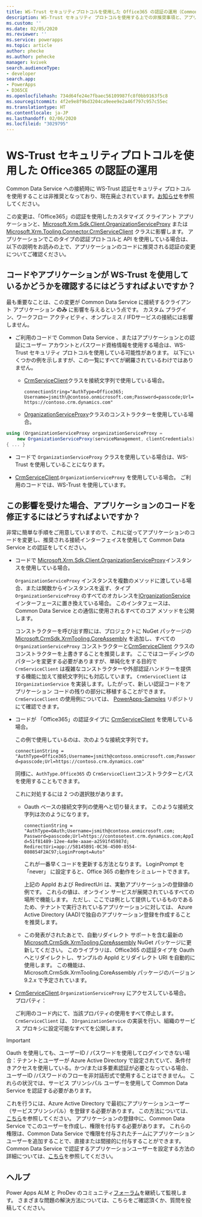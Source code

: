 ```yaml
---
title: WS-Trust セキュリティプロトコルを使用した Office365 の認証の運用（Common Data Service）| Microsoft Docs
description: WS-Trust セキュリティ プロトコルを使用する上での非推奨事項と、アプリケーションで必要となる認証コードの変更点について説明します。
ms.custom: ''
ms.date: 02/05/2020
ms.reviewer: ''
ms.service: powerapps
ms.topic: article
author: phecke
ms.author: pehecke
manager: kvivek
search.audienceType:
- developer
search.app:
- PowerApps
- D365CE
ms.openlocfilehash: 734d64fe24e7fbaec56109987fc8f0bb9163f5c8
ms.sourcegitcommit: 4f2e9e8f9bd3204ca9eee9e2a46f797c957c55ec
ms.translationtype: HT
ms.contentlocale: ja-JP
ms.lasthandoff: 02/06/2020
ms.locfileid: "3029795"
---
```

# <a name="use-of-office365-authentication-with-the-ws-trust-security-protocol"></a>WS-Trust セキュリティプロトコルを使用した Office365 の認証の運用

Common Data Service への接続時に WS-Trust 認証セキュリティ プロトコルを使用することは非推奨となっており、現在廃止されています。[お知らせ](/power-platform/important-changes-coming#deprecation-of-office365-authentication-type-and-organizationserviceproxy-class-for-connecting-to-common-data-service)を参照してください。 

この変更は、「Office365」の認証を使用したカスタマイズ クライアント アプリケーションと、[Microsoft.Xrm.Sdk.Client.OrganizationServiceProxy](/dotnet/api/microsoft.xrm.sdk.client.organizationserviceproxy) または [Microsoft.Xrm.Tooling.Connector.CrmServiceClient](/dotnet/api/microsoft.xrm.tooling.connector.crmserviceclient) クラスに影響します。 アプリケーションでこのタイプの認証プロトコルと API を使用している場合は、以下の説明をお読みの上で、アプリケーションのコードに推奨される認証の変更についてご確認ください。

## <a name="how-do-i-know-if-my-code-or-application-is-using-ws-trust"></a>コードやアプリケーションが WS-Trust を使用しているかどうかを確認するにはどうすればよいですか？

最も重要なことは、この変更が Common Data Service に接続するクライアント アプリケーション **のみ** に影響を与えるという点です。 カスタム プラグイン、ワークフロー アクティビティ、オンプレミス / IFDサービスの接続には影響しません。

- ご利用のコードで Common Data Service 、またはアプリケーションとの認証にユーザー アカウントとパスワード資格情報を使用する場合は、WS-Trust セキュリティ プロトコルを使用している可能性があります。 以下にいくつかの例を示しますが、この一覧にすべてが網羅されているわけではありません。

  - [CrmServiceClient](/dotnet/api/microsoft.xrm.tooling.connector.crmserviceclient)クラスを接続文字列で使用している場合。

    `connectionString="AuthType=Office365; Username=jsmith\@contoso.onmicrosoft.com;Password=passcode;Url=https://contoso.crm.dynamics.com"`

  - [OrganizationServiceProxy](/dotnet/api/microsoft.xrm.sdk.client.organizationserviceproxy)クラスのコンストラクターを使用している場合。


```csharp
using (OrganizationServiceProxy organizationServiceProxy =
    new OrganizationServiceProxy(serviceManagement, clientCredentials)
{ ... }
```

- コードで `OrganizationServiceProxy` クラスを使用している場合は、WS-Trust を使用していることになります。

- [CrmServiceClient](/dotnet/api/microsoft.xrm.tooling.connector.crmserviceclient).`OrganizationServiceProxy` を使用している場合。 ご利用のコードでは、WS-Trust を使用しています。

## <a name="what-should-i-do-to-fix-my-application-code-if-affected"></a>この影響を受けた場合、アプリケーションのコードを修正するにはどうすればよいですか？

非常に簡単な手順をご用意していますので、これに従ってアプリケーションのコードを変更し、推奨される接続インターフェイスを使用して Common Data Service との認証をしてください。

- コードで [Microsoft.Xrm.Sdk.Client.OrganizationServiceProxy](/dotnet/api/microsoft.xrm.sdk.client.organizationserviceproxy)インスタンスを使用している場合。

  `OrganizationServiceProxy` インスタンスを複数のメソッドに渡している場合、または関数からインスタンスを返す、タイプ `OrganizationServiceProxy` のすべてのオカレンスを[IOrganizationService](/dotnet/api/microsoft.xrm.sdk.iorganizationservice?view=dynamics-general-ce-9) インターフェースに置き換えている場合。 このインタフェースは、Common Data Service との通信に使用されるすべてのコア メソッドを公開します。

  コンストラクターを呼び出す際には、プロジェクトに NuGet パッケージの [Microsoft.CrmSdk.XrmTooling.CoreAssembly](https://www.nuget.org/packages/Microsoft.CrmSdk.XrmTooling.CoreAssembly/) を追加し、すべての `OrganizationServiceProxy` コンストラクターと[CrmServiceClient](/dotnet/api/microsoft.xrm.tooling.connector.crmserviceclient) クラスのコンストラクターを上書きすることを推奨します。 ここではコーディングのパターンを変更する必要がありますが、単純化をする目的で `CrmServiceClient` は複雑なコンストラクターや外部認証ハンドラーを提供する機能に加えて接続文字列にも対応しています。 `CrmServiceClient` は `IOrganizationService` を実装します。したがって、新しい認証コードをアプリケーション コードの残りの部分に移植することができます。 `CrmServiceClient` の使用例については、 [PowerApps-Samples](https://github.com/microsoft/PowerApps-Samples/tree/master/cds/orgsvc/C%23) リポジトリにて確認できます。

- コードが 「Office365」の認証タイプに [CrmServiceClient](/dotnet/api/microsoft.xrm.tooling.connector.crmserviceclient) を使用している場合。

    この例で使用しているのは、次のような接続文字列です。

    `connectionString = "AuthType=Office365;Username=jsmith@contoso.onmicrosoft.com;Password=passcode;Url=https://contoso.crm.dynamics.com"`

    同様に、`AuthType.Office365` の `CrmServiceClient`コンストラクターとパスを使用することもできます。

    これに対処するには 2 つの選択肢があります。<p/>

    - Oauth ベースの接続文字列の使用へと切り替えます。 このような接続文字列は次のようになります。

        `connectionString = "AuthType=OAuth;Username=jsmith@contoso.onmicrosoft.com;
    Password=passcode;Url=https://contosotest.crm.dynamics.com;AppId=51f81489-12ee-4a9e-aaae-a2591f45987d;
    RedirectUri=app://58145B91-0C36-4500-8554-080854F2AC97;LoginPrompt=Auto"`

        これが一番早くコードを更新する方法となります。 LoginPrompt を 「never」 に設定すると、Office 365 の動作をシミュレートできます。

        上記の AppId および RedirectUri は、実動アプリケーションの登録値の例です。 これらの値は、オンライン サービスが展開されているすべての場所で機能します。 ただし、ここでは例として提供しているものであるため、テナントで実行されているアプリケーションに対しては、 Azure Active Directory (AAD)で独自のアプリケーション登録を作成することを推奨します。<p/>

    - この発表がされたあとで、自動リダイレクト サポートを含む最新の [Microsoft.CrmSdk.XrmTooling.CoreAssembly](https://www.nuget.org/packages/Microsoft.CrmSdk.XrmTooling.CoreAssembly/) NuGet パッケージに更新してください。 このライブラリは、Office365 の認証タイプを Oauth へとリダイレクトし、サンプルの AppId とリダイレクト URI を自動的に使用します。 この機能は、Microsoft.CrmSdk.XrmTooling.CoreAssembly パッケージのバージョン 9.2.x で予定されています。

- [CrmServiceClient](/dotnet/api/microsoft.xrm.tooling.connector.crmserviceclient).`OrganizationServiceProxy` にアクセスしている場合。 プロパティ：

     ご利用のコード内にて、当該プロパティの使用をすべて停止します。 `CrmServiceClient` は、 `IOrganizationService` の実装を行い、組織のサービス プロキシに設定可能なすべてを公開します。

> [!IMPORTANT]
> Oauth を使用しても、ユーザーID / パスワードを使用してログインできない場合：テナントとユーザーが Azure Active Directory で設定されていて、条件付きアクセスを使用している。かつ/または多要素認証が必要となっている場合、ユーザーID /パスワードのフローを非対話形式で使用することはできません。 これらの状況では、サービス プリンシパル ユーザーを使用して Common Data Service を認証する必要があります。<p/>
これを行うには、Azure Active Directory で最初にアプリケーションユーザー（サービスプリンシパル）を登録する必要があります。 この方法については、[こちら](https://docs.microsoft.com/azure/active-directory/develop/howto-create-service-principal-portal)を参照してください。 アプリケーションの登録中に、Common Data Service でこのユーザーを作成し、権限を付与する必要があります。 これらの権限は、Common Data Service で権限を付与されたチームにアプリケーション ユーザーを追加することで、直接または間接的に付与することができます。 Common Data Service で認証するアプリケーションユーザーを設定する方法の詳細については、[こちら](/powerapps/developer/common-data-service/use-single-tenant-server-server-authentication)を参照してください。

## <a name="need-help"></a>ヘルプ

Power Apps ALM と ProDev のコミュニティ[フォーラム](https://powerusers.microsoft.com/t5/Power-Apps-Component-Framework/bd-p/pa_component_framework)を継続して監視します。 さまざまな問題の解決方法については、こちらをご確認頂くか、質問を投稿してください。
